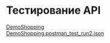 # Тестирование API  
[DemoShopping](https://juniors-8228.postman.co/workspace/Juniors-Workspace~0f16e920-bfcd-481e-9614-120602a43a0e/collection/38276556-3b0da222-823c-4a5a-b369-acf0856a8e5b?action=share&creator=38276556&active-environment=38276556-abe957dd-0515-43bf-b804-37ed2f7dcf56)  
[DemoShopping.postman_test_run2.json](https://github.com/user-attachments/files/17034207/DemoShopping.postman_test_run2.json)  

